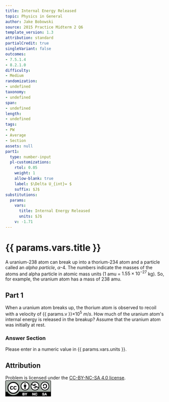 ```yaml
---
title: Internal Energy Released
topic: Physics in General
author: Jake Bobowski
source: 2015 Practice Midterm 2 Q6
template_version: 1.3
attribution: standard
partialCredit: true
singleVariant: false
outcomes:
- 7.5.1.4
- 8.2.1.0
difficulty:
- Medium
randomization:
- undefined
taxonomy:
- undefined
span:
- undefined
length:
- undefined
tags:
- PW
- Average
- Section
assets: null
part1:
  type: number-input
  pl-customizations:
    rtol: 0.05
    weight: 1
    allow-blank: true
    label: $\Delta U_{int}= $
    suffix: $J$
substitutions:
  params:
    vars:
      title: Internal Energy Released
      units: $J$
    v: -1.71
---
```

# {{ params.vars.title }}
A  uranium-238  atom  can  break  up  into  a  thorium-234  atom  and  a  particle  called  an *alpha particle*, $\alpha$-4.  The numbers indicate the masses of the atoms and alpha particle in atomic mass units (1 amu = $1.55\times 10^{-27}$ kg).  So, for example, the uranium atom has a mass of 238 amu.

## Part 1

When a uranium atom breaks up,  the thorium atom is observed to recoil with a velocity of {{ params.v }}$\times 10^5$ $m/s$. How much of the uranium atom's internal energy is released in the breakup? Assume that the uranium atom was initially at rest.

### Answer Section

Please enter in a numeric value in {{ params.vars.units }}.

## Attribution

Problem is licensed under the [CC-BY-NC-SA 4.0 license](https://creativecommons.org/licenses/by-nc-sa/4.0/).<br> ![The Creative Commons 4.0 license requiring attribution-BY, non-commercial-NC, and share-alike-SA license.](https://raw.githubusercontent.com/firasm/bits/master/by-nc-sa.png)